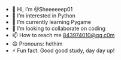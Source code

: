 - 👋 Hi, I’m @Sheeeeeep01
- 👀 I’m interested in Python
- 🌱 I’m currently learning Pygame
- 💞️ I’m looking to collaborate on coding
- 📫 How to reach me 843974010@qq.c0m
- 😄 Pronouns: he\him
- ⚡ Fun fact: Good good study, day day up!

<!---
Sheeeeeep01/Sheeeeeep01 is a ✨ special ✨ repository because its `README.md` (this file) appears on your GitHub profile.
You can click the Preview link to take a look at your changes.
--->
